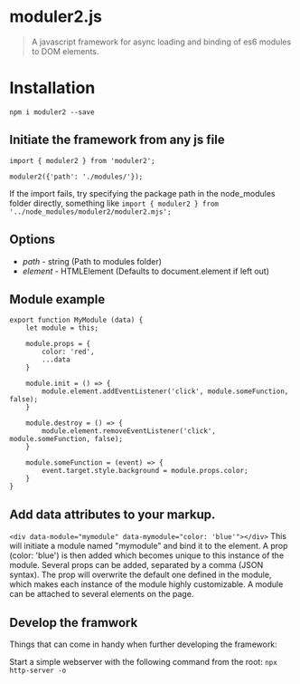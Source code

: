# moduler2.js

> A javascript framework for async loading and binding of es6 modules to DOM elements.

# Installation

`npm i moduler2 --save`

## Initiate the framework from any js file

```
import { moduler2 } from 'moduler2';

moduler2({'path': './modules/'});
```

If the import fails, try specifying the package path in the node_modules folder directly, something like `import { moduler2 } from '../node_modules/moduler2/moduler2.mjs';`

## Options

-   _path_ - string (Path to modules folder)
-   _element_ - HTMLElement (Defaults to document.element if left out)

## Module example

```
export function MyModule (data) {
	let module = this;

	module.props = {
		color: 'red',
		...data
	}

	module.init = () => {
		module.element.addEventListener('click', module.someFunction, false);
	}

	module.destroy = () => {
		module.element.removeEventListener('click', module.someFunction, false);
	}

	module.someFunction = (event) => {
		event.target.style.background = module.props.color;
	}
}
```

## Add data attributes to your markup.

`<div data-module="mymodule" data-mymodule="color: 'blue'"></div>`
This will initiate a module named "mymodule" and bind it to the element. A prop (color: 'blue') is then added which becomes unique to this instance of the module. Several props can be added, separated by a comma (JSON syntax). The prop will overwrite the default one defined in the module, which makes each instance of the module highly customizable. A module can be attached to several elements on the page.

## Develop the framwork

Things that can come in handy when further developing the framework:

Start a simple webserver with the following command from the root:
`npx http-server -o`
